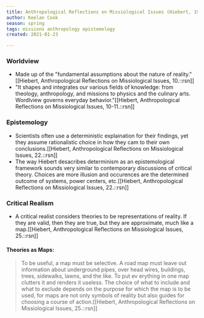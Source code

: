 ```yaml
---
title: Anthropological Reflections on Missiological Issues (Hiebert, 1994)
author: Keelan Cook
season: spring
tags: missions anthropology epistemology
created: 2021-01-23

---
```


### Worldview
* Made up of the "fundamental assumptions about the nature of reality."[[Hiebert, Anthropological Reflections on Missiological Issues, 10.::rsn]]
* "It shapes and integrates our various fields of knowledge: from theology, anthropology, and missions to physics and the culinary arts. Wordlview governs everyday behavior."[[Hiebert, Anthropological Reflections on Missiological Issues, 10-11.::rsn]]

### Epistemology
* Scientists often use a deterministic explaination for their findings, yet they assume rationalistic choice in how they cam to their own conclusions.[[Hiebert, Anthropological Reflections on Missiological Issues, 22.::rsn]]
* The way Hiebert desacribes determinism as an epistemological framework sounds very similar to contemporary discussions of critical theory. Choices are more illusion and occurences are the determined outcome of systems, power centers, etc.[[Hiebert, Anthropological Reflections on Missiological Issues, 22.::rsn]]

### Critical Realism
* A critical realist considers theories to be representations of reality. If they are valid, then they are true, but they are approximate, much like a map.[[Hiebert, Anthropological Reflections on Missiological Issues, 25.::rsn]]

#### Theories as Maps:
>To be useful, a map must be selective. A road map must leave out information about underground pipes, over head wires, buildings, trees, sidewalks, lawns, and the like. To put ev erything in one map clutters it and renders it useless. The choice of what to include and what to exclude depends on the purpose for which the map is to be used, for maps are not only symbols of reality but also guides for choosing a course of action.[[Hiebert, Anthropological Reflections on Missiological Issues, 25.::rsn]]
